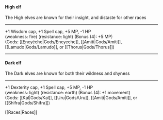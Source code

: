#### **High elf**  
The High elves are known for their insight, and distaste for other races  

---
 
+1 Wisdom cap, +1 Spell cap, +5 MP, -1 HP  
(weakness: fire) (resistance: light) (Bonus (4): +5 MP)  
(Gods: [[Eneyéche|Gods/Eneyeche]], [[Amiti|Gods/Amiti]], [[Lamudo|Gods/Lamudo]], or [[Thorus|Gods/Thorus]])

---

#### **Dark elf**  
The Dark elves are known for both their wildness and shyness  

---

+1 Dexterity cap, +1 Spell cap, +5 MP, -1 HP  
(weakness: light) (resistance: earth) (Bonus (4): +1 movement)  
(Gods: [[Kal|Gods/Kal]], [[Uru|Gods/Uru]], [[Amiti|Gods/Amiti]], or [[Shifra|Gods/Shifra]])

[[Races|Races]]